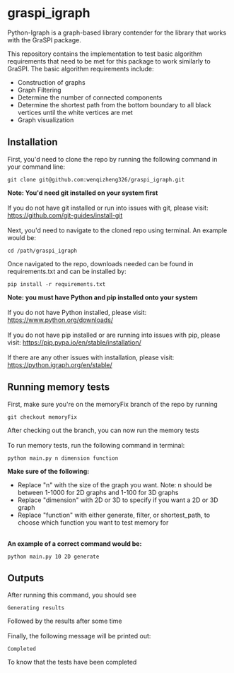 # graspi_igraph

Python-Igraph is a graph-based library contender for the library that works with the GraSPI package. 

This repository contains the implementation to test basic algorithm requirements that need to be met for this package to work similarly to GraSPI.
The basic algorithm requirements include:
  -  Construction of graphs
  -  Graph Filtering
  -  Determine the number of connected components
  -  Determine the shortest path from the bottom boundary to all black vertices until the white vertices are met
  -  Graph visualization

## Installation
First, you'd need to clone the repo by running the following command in your command line:
```
git clone git@github.com:wenqizheng326/graspi_igraph.git
```
**Note: You'd need git installed on your system first**
<br />
<br />
  If you do not have git installed or run into issues with git, please visit: https://github.com/git-guides/install-git
<br />
<br />
Next, you'd need to navigate to the cloned repo using terminal. An example would be:
```
cd /path/graspi_igraph
```
Once navigated to the repo, downloads needed can be found in requirements.txt and can be installed by:
```
pip install -r requirements.txt
```
**Note: you must have Python and pip installed onto your system**
<br />
<br />
  If you do not have Python installed, please visit: https://www.python.org/downloads/
<br />
<br />
  If you do not have pip installed or are running into issues with pip, please visit: https://pip.pypa.io/en/stable/installation/
<br />
<br />
  If there are any other issues with installation, please visit: https://python.igraph.org/en/stable/ 

## Running memory tests
First, make sure you're on the memoryFix branch of the repo by running
```
git checkout memoryFix
```
After checking out the branch, you can now run the memory tests
<br />
<br />
To run memory tests, run the following command in terminal:
```
python main.py n dimension function
```
**Make sure of the following:**
  -  Replace "n" with the size of the graph you want. Note: n should be between 1-1000 for 2D graphs and 1-100 for 3D graphs
  -  Replace "dimension" with 2D or 3D to specify if you want a 2D or 3D graph
  -  Replace "function" with either generate, filter, or shortest_path, to choose which function you want to test memory for
 
<br />**An example of a correct command would be:**
```
python main.py 10 2D generate
```
## Outputs
After running this command, you should see
```
Generating results
```
Followed by the results after some time
<br />
<br />
Finally, the following message will be printed out:
```
Completed
```
To know that the tests have been completed
